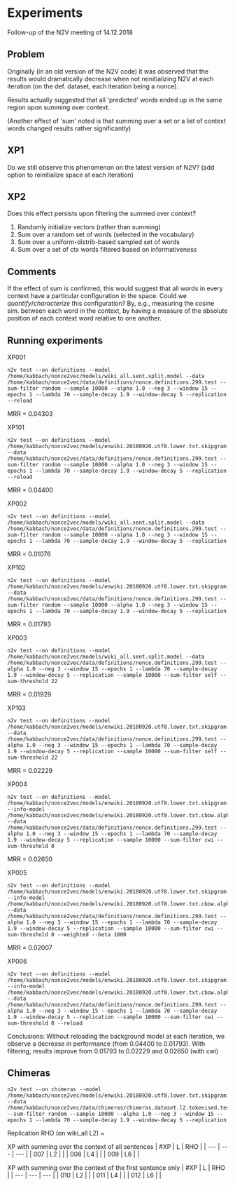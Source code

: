 # Experiments

Follow-up of the N2V meeting of 14.12.2018

## Problem
Originally (in an old version of the N2V code) it was observed that the
results would dramatically decrease when not reinitializing N2V at each
iteration (on the def. dataset, each iteration being a nonce).

Results actually suggested that all 'predicted' words ended up in the
same region upon summing over context.

(Another effect of 'sum' noted is that summing over a set or a list of
context words changed results rather significantly)

## XP1
Do we still observe this phenomenon on the latest version of N2V?
(add option to reinitialize space at each iteration)

## XP2
Does this effect persists upon filtering the summed over context?
1. Randomly initialize vectors (rather than summing)
2. Sum over a random set of words (selected in the vocabulary)
3. Sum over a uniform-distrib-based sampled set of words
4. Sum over a set of ctx words filtered based on informativeness

## Comments
If the effect of sum is confirmed, this would suggest that all words in
every context have a particular configuration in the space.
Could we *quantify*/*characterize* this configuration? By, e.g., measuring
the cosine sim. between each word in the context, by having a measure of
the absolute position of each context word relative to one another.


## Running experiments

XP001
```shell
n2v test --on definitions --model /home/kabbach/nonce2vec/models/wiki_all.sent.split.model --data /home/kabbach/nonce2vec/data/definitions/nonce.definitions.299.test --sum-filter random --sample 10000 --alpha 1.0 --neg 3 --window 15 --epochs 1 --lambda 70 --sample-decay 1.9 --window-decay 5 --replication --reload
```
MRR = 0.04303

XP101
```shell
n2v test --on definitions --model /home/kabbach/nonce2vec/models/enwiki.20180920.utf8.lower.txt.skipgram.alpha0.025.neg5.win5.sample0.001.epochs5.mincount50.size400.model --data /home/kabbach/nonce2vec/data/definitions/nonce.definitions.299.test --sum-filter random --sample 10000 --alpha 1.0 --neg 3 --window 15 --epochs 1 --lambda 70 --sample-decay 1.9 --window-decay 5 --replication --reload
```
MRR = 0.04400

XP002
```
n2v test --on definitions --model /home/kabbach/nonce2vec/models/wiki_all.sent.split.model --data /home/kabbach/nonce2vec/data/definitions/nonce.definitions.299.test --sum-filter random --sample 10000 --alpha 1.0 --neg 3 --window 15 --epochs 1 --lambda 70 --sample-decay 1.9 --window-decay 5 --replication
```
MRR = 0.01076

XP102
```
n2v test --on definitions --model /home/kabbach/nonce2vec/models/enwiki.20180920.utf8.lower.txt.skipgram.alpha0.025.neg5.win5.sample0.001.epochs5.mincount50.size400.model --data /home/kabbach/nonce2vec/data/definitions/nonce.definitions.299.test --sum-filter random --sample 10000 --alpha 1.0 --neg 3 --window 15 --epochs 1 --lambda 70 --sample-decay 1.9 --window-decay 5 --replication
```
MRR = 0.01793

XP003
```
n2v test --on definitions --model /home/kabbach/nonce2vec/models/wiki_all.sent.split.model --data /home/kabbach/nonce2vec/data/definitions/nonce.definitions.299.test --alpha 1.0 --neg 3 --window 15 --epochs 1 --lambda 70 --sample-decay 1.9 --window-decay 5 --replication --sample 10000 --sum-filter self --sum-threshold 22
```
MRR = 0.01929

XP103
```
n2v test --on definitions --model /home/kabbach/nonce2vec/models/enwiki.20180920.utf8.lower.txt.skipgram.alpha0.025.neg5.win5.sample0.001.epochs5.mincount50.size400.model --data /home/kabbach/nonce2vec/data/definitions/nonce.definitions.299.test --alpha 1.0 --neg 3 --window 15 --epochs 1 --lambda 70 --sample-decay 1.9 --window-decay 5 --replication --sample 10000 --sum-filter self --sum-threshold 22
```
MRR = 0.02229

XP004
```
n2v test --on definitions --model /home/kabbach/nonce2vec/models/enwiki.20180920.utf8.lower.txt.skipgram.alpha0.025.neg5.win5.sample0.001.epochs5.mincount50.size400.model --info-model /home/kabbach/nonce2vec/models/enwiki.20180920.utf8.lower.txt.cbow.alpha0.025.neg5.win5.sample0.001.epochs5.mincount50.size400.model --data /home/kabbach/nonce2vec/data/definitions/nonce.definitions.299.test --alpha 1.0 --neg 3 --window 15 --epochs 1 --lambda 70 --sample-decay 1.9 --window-decay 5 --replication --sample 10000 --sum-filter cwi --sum-threshold 0
```
MRR = 0.02650

XP005
```
n2v test --on definitions --model /home/kabbach/nonce2vec/models/enwiki.20180920.utf8.lower.txt.skipgram.alpha0.025.neg5.win5.sample0.001.epochs5.mincount50.size400.model --info-model /home/kabbach/nonce2vec/models/enwiki.20180920.utf8.lower.txt.cbow.alpha0.025.neg5.win5.sample0.001.epochs5.mincount50.size400.model --data /home/kabbach/nonce2vec/data/definitions/nonce.definitions.299.test --alpha 1.0 --neg 3 --window 15 --epochs 1 --lambda 70 --sample-decay 1.9 --window-decay 5 --replication --sample 10000 --sum-filter cwi --sum-threshold 0 --weighted --beta 1000
```
MRR = 0.02007

XP006
```
n2v test --on definitions --model /home/kabbach/nonce2vec/models/enwiki.20180920.utf8.lower.txt.skipgram.alpha0.025.neg5.win5.sample0.001.epochs5.mincount50.size400.model --info-model /home/kabbach/nonce2vec/models/enwiki.20180920.utf8.lower.txt.cbow.alpha0.025.neg5.win5.sample0.001.epochs5.mincount50.size400.model --data /home/kabbach/nonce2vec/data/definitions/nonce.definitions.299.test --alpha 1.0 --neg 3 --window 15 --epochs 1 --lambda 70 --sample-decay 1.9 --window-decay 5 --replication --sample 10000 --sum-filter cwi --sum-threshold 0 --reload
```

Conclusions:
Without reloading the background model at each iteration, we observe a
decrease in performance (from 0.04400 to 0.01793).
With filtering, results improve from 0.01793 to 0.02229 and 0.02650 (with cwi)

## Chimeras

```
n2v test --on chimeras --model /home/kabbach/nonce2vec/models/enwiki.20180920.utf8.lower.txt.skipgram.alpha0.025.neg5.win5.sample0.001.epochs5.mincount50.size400.model --data /home/kabbach/nonce2vec/data/chimeras/chimeras.dataset.l2.tokenised.test.txt --sum-filter random --sample 10000 --alpha 1.0 --neg 3 --window 15 --epochs 1 --lambda 70 --sample-decay 1.9 --window-decay 5 --replication
```

Replication RHO (on wiki_all L2) = 

XP with summing over the context of all sentences
| #XP | L | RHO |
| --- | --- | --- |
| 007 | L2 |  |
| 008 | L4 |  |
| 009 | L6 |  |

XP with summing over the context of the first sentence only
| #XP | L | RHO |
| --- | --- | --- |
| 010 | L2 |  |
| 011 | L4 |  |
| 012 | L6 |  |
